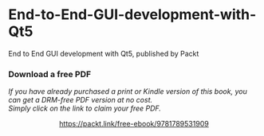 


# End-to-End-GUI-development-with-Qt5
End to End GUI development with Qt5, published by Packt
### Download a free PDF

 <i>If you have already purchased a print or Kindle version of this book, you can get a DRM-free PDF version at no cost.<br>Simply click on the link to claim your free PDF.</i>
<p align="center"> <a href="https://packt.link/free-ebook/9781789531909">https://packt.link/free-ebook/9781789531909 </a> </p>